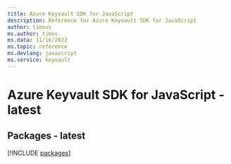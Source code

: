 ```yaml
---
title: Azure Keyvault SDK for JavaScript
description: Reference for Azure Keyvault SDK for JavaScript
author: timovv
ms.author: timov
ms.data: 11/16/2022
ms.topic: reference
ms.devlang: javascript
ms.service: keyvault
---
```

# Azure Keyvault SDK for JavaScript - latest
## Packages - latest
[!INCLUDE [packages](keyvault-index.md)]